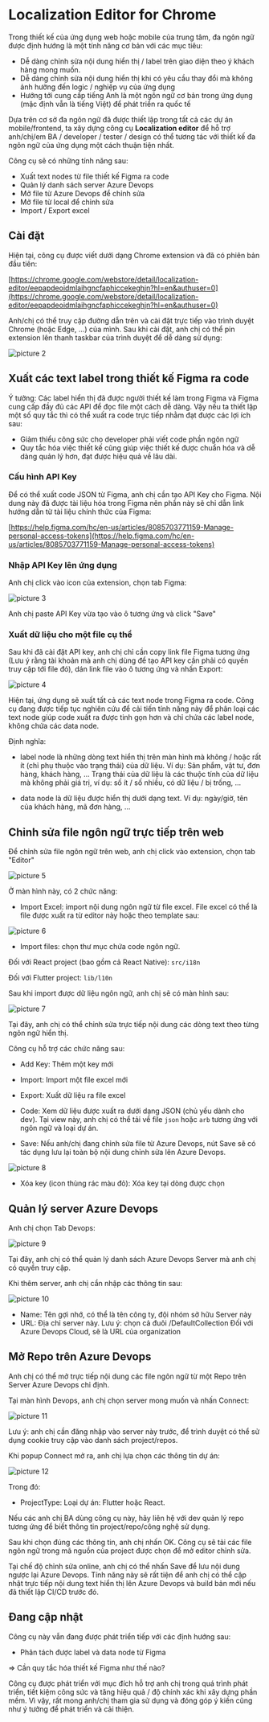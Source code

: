 # Localization Editor for Chrome

Trong thiết kế của ứng dụng web hoặc mobile của trung tâm, đa ngôn ngữ được định hướng là một tính năng cơ bản với các mục tiêu:

- Dễ dàng chỉnh sửa nội dung hiển thị / label trên giao diện theo ý khách hàng mong muốn.
- Dễ dàng chỉnh sửa nội dung hiển thị khi có yêu cầu thay đổi mà không ảnh hưởng đến logic / nghiệp vụ của ứng dụng
- Hướng tới cung cấp tiếng Anh là một ngôn ngữ cơ bản trong ứng dụng (mặc định vẫn là tiếng Việt) để phát triển ra quốc tế

Dựa trên cơ sở đa ngôn ngữ đã được thiết lập trong tất cả các dự án mobile/frontend, ta xây dựng công cụ **Localization editor** để hỗ trợ anh/chị/em BA / developer / tester / design có thể tương tác với thiết kế đa ngôn ngữ của ứng dụng một cách thuận tiện nhất.

Công cụ sẽ có những tính năng sau:

- Xuất text nodes từ file thiết kế Figma ra code
- Quản lý danh sách server Azure Devops
- Mở file từ Azure Devops để chỉnh sửa
- Mở file từ local để chỉnh sửa
- Import / Export excel

## Cài đặt

Hiện tại, công cụ được viết dưới dạng Chrome extension và đã có phiên bản đầu tiên:

[https://chrome.google.com/webstore/detail/localization-editor/eepapdeoidmlaihgncfaphiccekeghjn?hl=en&authuser=0](https://chrome.google.com/webstore/detail/localization-editor/eepapdeoidmlaihgncfaphiccekeghjn?hl=en&authuser=0)

Anh/chị có thể truy cập đường dẫn trên và cài đặt trực tiếp vào trình duyệt Chrome (hoặc Edge, ...) của mình. Sau khi cài đặt, anh chị có thể pin extension lên thanh taskbar của trình duyệt để dễ dàng sử dụng:

![picture 2](images/d53525407a6d09a73fd23839a083f8851c049d598cc469d20537859ed661c987.png)

## Xuất các text label trong thiết kế Figma ra code

Ý tưởng: Các label hiển thị đã được người thiết kế làm trong Figma và Figma cung cấp đầy đủ các API để đọc file một cách dễ dàng. Vậy nếu ta thiết lập một số quy tắc thì có thể xuất ra code trực tiếp nhằm đạt được các lợi ích sau:

- Giảm thiểu công sức cho developer phải viết code phần ngôn ngữ
- Quy tắc hóa việc thiết kế cũng giúp việc thiết kế được chuẩn hóa và dễ dàng quản lý hơn, đạt được hiệu quả về lâu dài.

### Cấu hình API Key

Để có thể xuất code JSON từ Figma, anh chị cần tạo API Key cho Figma. Nội dung này đã được tài liệu hóa trong Figma nên phần này sẽ chỉ dẫn link hướng dẫn từ tài liệu chính thức của Figma:

[https://help.figma.com/hc/en-us/articles/8085703771159-Manage-personal-access-tokens](https://help.figma.com/hc/en-us/articles/8085703771159-Manage-personal-access-tokens)

### Nhập API Key lên ứng dụng

Anh chị click vào icon của extension, chọn tab Figma:

![picture 3](images/0c3b35906fb74a91d5d45c0e3c4b25870fef14860e581acc555637b950bdd578.png)

Anh chị paste API Key vừa tạo vào ô tương ứng và click "Save"

### Xuất dữ liệu cho một file cụ thể

Sau khi đã cài đặt API key, anh chị chỉ cần copy link file Figma tương ứng (Lưu ý rằng tài khoản mà anh chị dùng để tạo API key cần phải có quyền truy cập tới file đó), dán link file vào ô tương ứng và nhấn Export:

![picture 4](images/4042e34c95ced11f663fc2fdda78e8a4b7cdc2c622699fc05a627fa3066e537d.png)

Hiện tại, ứng dụng sẽ xuất tất cả các text node trong Figma ra code. Công cụ đang được tiếp tục nghiên cứu để cải tiến tính năng này để phân loại các text node giúp code xuất ra được tinh gọn hơn và chỉ chứa các label node, không chứa các data node.

Định nghĩa:

- label node là những dòng text hiển thị trên màn hình mà không / hoặc rất ít (chỉ phụ thuộc vào trạng thái) của dữ liệu.
  Ví dụ: Sản phẩm, vật tư, đơn hàng, khách hàng, ...
  Trạng thái của dữ liệu là các thuộc tính của dữ liệu mà không phải giá trị, ví dụ: số ít / số nhiều, có dữ liệu / bị trống, ...

- data node là dữ liệu được hiển thị dưới dạng text. Ví dụ: ngày/giờ, tên của khách hàng, mã đơn hàng, ...

## Chỉnh sửa file ngôn ngữ trực tiếp trên web

Để chỉnh sửa file ngôn ngữ trên web, anh chị click vào extension, chọn tab "Editor"

![picture 5](images/27ad7f36bd22ff755652652b478387aafc991132809bbf939d3a9ca62313437d.png)

Ở màn hình này, có 2 chức năng:

- Import Excel: import nội dung ngôn ngữ từ file excel. File excel có thể là file được xuất ra từ editor này hoặc theo template sau:

![picture 6](images/509f532fc7eeb297de5bae74527d9b498d759ebbcda75c09551718a1c01eedb0.png)

- Import files: chọn thư mục chứa code ngôn ngữ.

Đối với React project (bao gồm cả React Native): `src/i18n`

Đối với Flutter project: `lib/l10n`

Sau khi import được dữ liệu ngôn ngữ, anh chị sẽ có màn hình sau:

![picture 7](images/b45fab6ded5d2412591e49b09852b9f5280adc5b4d800ba0a19cf6bb00f737af.png)

Tại đây, anh chị có thể chỉnh sửa trực tiếp nội dung các dòng text theo từng ngôn ngữ hiển thị.

Công cụ hỗ trợ các chức năng sau:

- Add Key: Thêm một key mới

- Import: Import một file excel mới

- Export: Xuất dữ liệu ra file excel

- Code: Xem dữ liệu được xuất ra dưới dạng JSON (chủ yếu dành cho dev). Tại view này, anh chị có thể tải về file `json` hoặc `arb` tương ứng với ngôn ngữ và loại dự án.

- Save: Nếu anh/chị đang chỉnh sửa file từ Azure Devops, nút Save sẽ có tác dụng lưu lại toàn bộ nội dung chỉnh sửa lên Azure Devops.

![picture 8](images/1b9254d53f546f666cd539d6a48620a27ee5d3672b83ce0a3d0ba40879bfebc8.png)

- Xóa key (icon thùng rác màu đỏ): Xóa key tại dòng được chọn

## Quản lý server Azure Devops

Anh chị chọn Tab Devops:

![picture 9](images/9e08198b171284590e53926c6f697b131271fd046dab6fbc68dc300dd9d26245.png)

Tại đây, anh chị có thể quản lý danh sách Azure Devops Server mà anh chị có quyền truy cập.

Khi thêm server, anh chị cần nhập các thông tin sau:

![picture 10](images/95eaf4c32c318c8bb863df258eef1c167195b3b79ea20b5620c11ae63ca046ff.png)

- Name: Tên gợi nhớ, có thể là tên công ty, đội nhóm sở hữu Server này
- URL: Địa chỉ server này. Lưu ý: chọn cả đuôi /DefaultCollection
  Đối với Azure Devops Cloud, sẽ là URL của organization

## Mở Repo trên Azure Devops

Anh chị có thể mở trực tiếp nội dung các file ngôn ngữ từ một Repo trên Server Azure Devops chỉ định.

Tại màn hình Devops, anh chị chọn server mong muốn và nhấn Connect:

![picture 11](images/615730139fc11b6394ddb67800fc51b6591001a006313659ffdfea8801335076.png)

Lưu ý: anh chị cần đăng nhập vào server này trước, để trình duyệt có thể sử dụng cookie truy cập vào danh sách project/repos.

Khi popup Connect mở ra, anh chị lựa chọn các thông tin dự án:

![picture 12](images/07738d9b95dca5935e210f887b8f732ca07838a91c4c6652fd6e5d6bfbd2f020.png)

Trong đó:

- ProjectType: Loại dự án: Flutter hoặc React.

Nếu các anh chị BA dùng công cụ này, hãy liên hệ với dev quản lý repo tương ứng để biết thông tin project/repo/công nghệ sử dụng.

Sau khi chọn đúng các thông tin, anh chị nhấn OK. Công cụ sẽ tải các file ngôn ngữ trong mã nguồn của project được chọn để mở editor chỉnh sửa.

Tại chế độ chỉnh sửa online, anh chị có thể nhấn Save để lưu nội dung ngược lại Azure Devops. Tính năng này sẽ rất tiện để anh chị có thể cập nhật trực tiếp nội dung text hiển thị lên Azure Devops và build bản mới nếu đã thiết lập CI/CD trước đó.

## Đang cập nhật

Công cụ này vẫn đang được phát triển tiếp với các định hướng sau:

- Phân tách được label và data node từ Figma

=> Cần quy tắc hóa thiết kế Figma như thế nào?

Công cụ được phát triển với mục đích hỗ trợ anh chị trong quá trình phát triển, tiết kiệm công sức và tăng hiệu quả / độ chính xác khi xây dựng phần mềm. Vì vậy, rất mong anh/chị tham gia sử dụng và đóng góp ý kiến cũng như ý tưởng để phát triển và cải thiện.
